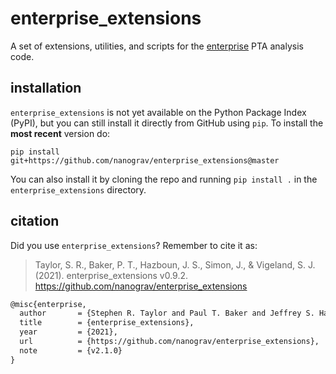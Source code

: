 # enterprise_extensions
A set of extensions, utilities, and scripts for the [enterprise](https://github.com/nanograv/enterprise) PTA analysis code.

## installation
`enterprise_extensions` is not yet available on the Python Package Index (PyPI),
but you can still install it directly from GitHub using `pip`.
To install the __most recent__ version do:
```
pip install git+https://github.com/nanograv/enterprise_extensions@master
```

You can also install it by cloning the repo and running `pip install .` in the `enterprise_extensions` directory.


## citation
Did you use `enterprise_extensions`?
Remember to cite it as:

>Taylor, S. R., Baker, P. T., Hazboun, J. S., Simon, J., & Vigeland, S. J. (2021). enterprise_extensions v0.9.2. https://github.com/nanograv/enterprise_extensions

```latex
@misc{enterprise,
  author       = {Stephen R. Taylor and Paul T. Baker and Jeffrey S. Hazboun and Joseph Simon and Sarah J. Vigeland},
  title        = {enterprise_extensions},
  year         = {2021},
  url          = {https://github.com/nanograv/enterprise_extensions},
  note         = {v2.1.0}
}
```

<!--
  howpublished = {Zenodo},
  doi          = {10.5281/zenodo.XXXXXXX},
-->
